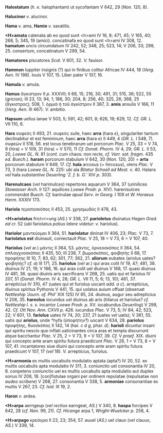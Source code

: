 **Halostatum** (*h. e.* halophantam) ut sycofantam V 642, 29 (*Non.*
120, 8).

**Halucinor** *v.* alucinor.

**Hama** *v.* ama, **Hamio** *v.* saxatilis.

**\<H\>amata** catenata ab eo quod sunt \<h\>ami IV 16, 8; 471, 45; V
165, 40; 268, 5; 345, 19 (amici). concatinafa eo quod sunt \<h\>ami IV
308, 12. **hamatum** uncis circumdatum IV 242, 52; 348, 25; 523, 14; V
206, 33; 299, 25. consertum, concatinatum V 299, 54.

**Hamatores** piscatores *Scal.* V 601, 32. *V.* fauisor.

**Hammon** Iuppiter insignis (?) qui in finibus colitur Africae IV 444,
18 (*Verg. Aen.* IV 198). Iouis V 107, 15. Liber pater V 107, 16.

**Hamula** *v.* amula.

**Hamus** ἄγκιστρον II *p.* XXXVII; II 68, 15; 216, 30; 491, 31; 515,
36; 522, 55 (gricion); III 23, 13; 94, 1; 186, 30; 204, 8; 256, 40; 325,
26; 368, 25 (ἄγκιστρος); 508, 1. ὁρμιὰ ἡ τοῦ ἀγκίστρον II 387, 3.
**amis** ansulis V 166, 11 (*Verg. Aen.* III 467). *V.* ambitio.

**Hapsum** uellus lanae V 503, 5; 591, 42; 601, 8; 626, 19; 629, 12.
*Cf. GR. L.* VII 110, 6.

**Hara** συφεός II 493, 21. συφεός suile, haec **arra** (hara *e*),
singulariter tantum declinabitur et est femininum, haec **arra** (hara
*e*) II 449, 4 (*GR. L.* I 548, 7). συφεών II 518, 56. est locus
tenebrarum uel porcorum *Plac.* V 25, 33 = V 74, 9 (hira) = V 109, 31
(hira) = V 570, 11 *Cf. Donat. Phorm.* IV 4, 29; *GR. L.* II 53, 20,
*Loewe GL. N.* 81 (*cont. cum* chaos: *non recte, cf. Varr. sat. fragm.*
435 *ed. Buech.*). **haram** porcorum stabulum V 642, 30 (*Non.* 120,
20) = **arta** porcorum stabulum V 649, 17. *Cf.* **hala** arcosus (=
hircosus), olens *Plac.* V 73, 3 (hara *Loewe GL. N.* 225: *ubi* ala
*Bitatur Schoell ad Most. v.* 40. Halans *vel* hala *sub­stantive
Deuerling 'Z. f. b. G.'* XIV *p.* 303).

**Harenulcaes** (*vel* harimulces) repertores aquarum V 364, 37
(urinilices *Stowasser Arch.* II 127: aquilices *Loewe Prodr. p.* XIV).
harenisulces *commen­dat Buech. Cf.* barinulae *apud Serv. in Georg.* I
109 *et W. Horaeus Herm.* XXXIV 173.

**Hariola** τερατοσκόπος II 453, 25. χρησμωδός II 478, 43.

**\<H\>ariolatus** frict\<r\>ung (*AS.*) V 338, 27. **parioletus**
diuinatus *Hagen Grad. ad cr.* 52 (*ubi* fariolatus *potius latere
vi­detur: v.* hariolus).

**Hariolor** μαντεύομαι II 364, 51. **hariolatur** dininat IV 406, 23;
*Plac.* V 73, 7. **hariolatus est** diuinauit, coniectauit *Plac.* V 25,
18 = V 73, 6 = V 107, 40.

**Hariolus** (*vel* ar.) μάντις II 364, 53. μάντις, ὀρνεοσκόπος II 364,
54. σπλαγχνοσκόπος II 435, 50; III 238, 7. βωμοσκόπος, φοιβητής II 68,
17. προφήτης III 10, 7; 83, 62; 301, 77; 362, 21. **aliorum** eubates
(ariolus uates? φοιβητής? *cf. a*) III 171, 25. **hariolus** (*vel* ar.)
qui aras colit IV 19, 47; 481, 38. diuinus IV 21, 19; V 168, 16. qui
aras colit uel diuinus V 168, 17. quasi diuinus IV 481, 36. quasi
diuinis aris sacrificans V 268, 25. uatis qui et fariolus IV 207, 51
(*Donat. Phorm.* IV 4, 28; *GR. L.* VII 11, 5; 6; 13, 10); 481, 37.
arrepticius IV 310, 47 (uates qui et furiolus uocant *add. a c*).
arrepticius, diuinus spiritus Pythonis V 441, 15. qui uolatus auium
offuat (obseruat *Nettleship 'Journ. of. Phil'* XIX 125) IV 85, 24.
diuinus, augur seu adrepticius V 206, 35. **hareolus** iocundus uel
diuinus ab aris (hilarus *et* hariolus? *cf. Nettleship l. s. s.*
incantor *Loewe Prodr. p.* XV. iocabundus *Deuerling*) V 299, 42. *Cf.
Ott Nov. Ann.* CXVII *p.* 426. iucundus *Plac.* V 73, 5; IV 84, 42; 523,
22; V 601, 13. **fariolus** uates IV 74, 20; 237, 21 (uates *vel*
uatis); V 361, 55. uatis qui **ariolus**, unde †hyfa (ὑποφήτην?) uocant
V 634, 28. **pariolus** προφήτης, θυοσκόπος II 142, 14 (har. *c d g*,
phar. *d*). **harioli** dicuntur insani qui spiritu nescio quo inflati
uaticinantes circa aras et templa discurrunt atque bacchantur *Plac.* V
25, 2 = V 73, 9 = V 107, 39. *Cf.* V *praef.* XIX. diuini qui concepto
ante aram spiritu futura praedicunt *Plac.* V 26, 1 = V 73, 8 = V 107,
41. incantatores siue diuini qui concepto ante aram spiritu futura
praedicunt V 107, 17 (*vel* 18). *V.* arrepticius, furiolus.

**\<H\>armonia** ex multis uocabulis modulatio aptata (apta?) IV 20, 52.
ex multis uocabulis apta modulatio IV 311, 3. coniunctio uel consonantia
IV 20, 8. conpetens coniunctio uel ex multis uocabulis apta modulatio
aut duplex sonus IV 208, 18. [con]fistulae organi per ordinem
repulatae (repulsatae *non audeo scribere*) V 268, 27. consonantia V
338, 5. **armoniae** consonantiae ex multis V 267, 23. *Cf. Isid.* III
19, 2.

**Haron** *v.* ardea.

**\<H\>arpa** aerngeup (*vel rectius* earngeat, *AS.*) V 340, 8.
**haspa** forcipes V 642, 28 (*cf. Non.* 99, 21). *Cf. Hicange* arpa 1,
*Wright-Wuelcker p.* 258, 4.

**\<H\>arpago** κρεάγρα II 23, 23; 354, 57. auuel (*AS.*) uel clauo
(*vel* clauuo, *AS.*) V 339, 14.
